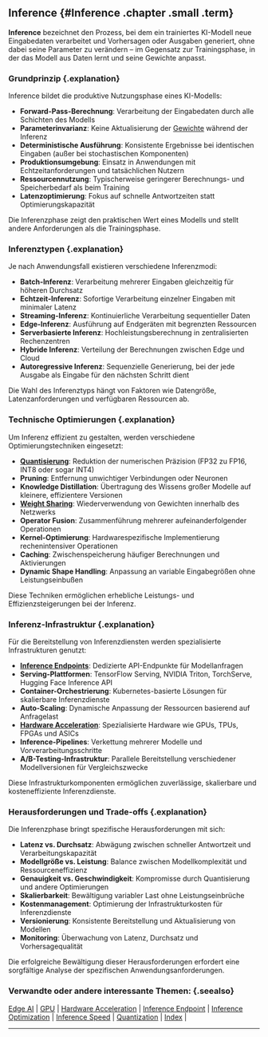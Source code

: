 ## Inference {#Inference .chapter .small .term}

**Inference** bezeichnet den Prozess, bei dem ein trainiertes KI-Modell neue Eingabedaten verarbeitet und Vorhersagen oder Ausgaben generiert, ohne dabei seine Parameter zu verändern – im Gegensatz zur Trainingsphase, in der das Modell aus Daten lernt und seine Gewichte anpasst.

### Grundprinzip {.explanation}

Inference bildet die produktive Nutzungsphase eines KI-Modells:

- **Forward-Pass-Berechnung**: Verarbeitung der Eingabedaten durch alle Schichten des Modells
- **Parameterinvarianz**: Keine Aktualisierung der [Gewichte](#Gewichte) während der Inferenz
- **Deterministische Ausführung**: Konsistente Ergebnisse bei identischen Eingaben (außer bei stochastischen Komponenten)
- **Produktionsumgebung**: Einsatz in Anwendungen mit Echtzeitanforderungen und tatsächlichen Nutzern
- **Ressourcennutzung**: Typischerweise geringerer Berechnungs- und Speicherbedarf als beim Training
- **Latenzoptimierung**: Fokus auf schnelle Antwortzeiten statt Optimierungskapazität

Die Inferenzphase zeigt den praktischen Wert eines Modells und stellt andere Anforderungen als die Trainingsphase.

### Inferenztypen {.explanation}

Je nach Anwendungsfall existieren verschiedene Inferenzmodi:

- **Batch-Inferenz**: Verarbeitung mehrerer Eingaben gleichzeitig für höheren Durchsatz
- **Echtzeit-Inferenz**: Sofortige Verarbeitung einzelner Eingaben mit minimaler Latenz
- **Streaming-Inferenz**: Kontinuierliche Verarbeitung sequentieller Daten
- **Edge-Inferenz**: Ausführung auf Endgeräten mit begrenzten Ressourcen
- **Serverbasierte Inferenz**: Hochleistungsberechnung in zentralisierten Rechenzentren
- **Hybride Inferenz**: Verteilung der Berechnungen zwischen Edge und Cloud
- **Autoregressive Inferenz**: Sequenzielle Generierung, bei der jede Ausgabe als Eingabe für den nächsten Schritt dient

Die Wahl des Inferenztyps hängt von Faktoren wie Datengröße, Latenzanforderungen und verfügbaren Ressourcen ab.

### Technische Optimierungen {.explanation}

Um Inferenz effizient zu gestalten, werden verschiedene Optimierungstechniken eingesetzt:

- **[Quantisierung](#Quantization)**: Reduktion der numerischen Präzision (FP32 zu FP16, INT8 oder sogar INT4)
- **Pruning**: Entfernung unwichtiger Verbindungen oder Neuronen
- **Knowledge Distillation**: Übertragung des Wissens großer Modelle auf kleinere, effizientere Versionen
- **[Weight Sharing](#Weight-Sharing)**: Wiederverwendung von Gewichten innerhalb des Netzwerks
- **Operator Fusion**: Zusammenführung mehrerer aufeinanderfolgender Operationen
- **Kernel-Optimierung**: Hardwarespezifische Implementierung rechenintensiver Operationen
- **Caching**: Zwischenspeicherung häufiger Berechnungen und Aktivierungen
- **Dynamic Shape Handling**: Anpassung an variable Eingabegrößen ohne Leistungseinbußen

Diese Techniken ermöglichen erhebliche Leistungs- und Effizienzsteigerungen bei der Inferenz.

### Inferenz-Infrastruktur {.explanation}

Für die Bereitstellung von Inferenzdiensten werden spezialisierte Infrastrukturen genutzt:

- **[Inference Endpoints](#Inference-Endpoint)**: Dedizierte API-Endpunkte für Modellanfragen
- **Serving-Plattformen**: TensorFlow Serving, NVIDIA Triton, TorchServe, Hugging Face Inference API
- **Container-Orchestrierung**: Kubernetes-basierte Lösungen für skalierbare Inferenzdienste
- **Auto-Scaling**: Dynamische Anpassung der Ressourcen basierend auf Anfragelast
- **[Hardware Acceleration](#Hardware-Acceleration)**: Spezialisierte Hardware wie GPUs, TPUs, FPGAs und ASICs
- **Inference-Pipelines**: Verkettung mehrerer Modelle und Vorverarbeitungsschritte
- **A/B-Testing-Infrastruktur**: Parallele Bereitstellung verschiedener Modellversionen für Vergleichszwecke

Diese Infrastrukturkomponenten ermöglichen zuverlässige, skalierbare und kosteneffiziente Inferenzdienste.

### Herausforderungen und Trade-offs {.explanation}

Die Inferenzphase bringt spezifische Herausforderungen mit sich:

- **Latenz vs. Durchsatz**: Abwägung zwischen schneller Antwortzeit und Verarbeitungskapazität
- **Modellgröße vs. Leistung**: Balance zwischen Modellkomplexität und Ressourceneffizienz
- **Genauigkeit vs. Geschwindigkeit**: Kompromisse durch Quantisierung und andere Optimierungen
- **Skalierbarkeit**: Bewältigung variabler Last ohne Leistungseinbrüche
- **Kostenmanagement**: Optimierung der Infrastrukturkosten für Inferenzdienste
- **Versionierung**: Konsistente Bereitstellung und Aktualisierung von Modellen
- **Monitoring**: Überwachung von Latenz, Durchsatz und Vorhersagequalität

Die erfolgreiche Bewältigung dieser Herausforderungen erfordert eine sorgfältige Analyse der spezifischen Anwendungsanforderungen.

### Verwandte oder andere interessante Themen: {.seealso}

[Edge AI](#Edge-AI) |
[GPU](#GPU) |
[Hardware Acceleration](#Hardware-Acceleration) |
[Inference Endpoint](#Inference-Endpoint) |
[Inference Optimization](#Inference-Optimization) |
[Inference Speed](#Inference-Speed) |
[Quantization](#Quantization) |
[Index](#Index) |

----


